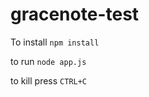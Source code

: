 gracenote-test
==============

To install `npm install`

to run `node app.js`

to kill press `CTRL+C`
